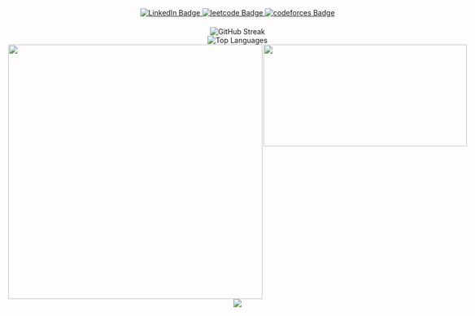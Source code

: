 <div align="center">
  <img src="https://komarev.com/ghpvc/?username=million-t&style=flat-square&color=blue" alt=""/>
</div>
<div id="badges" align="center">
  <a href="https://www.linkedin.com/in/million-tolessa/">
    <img src="https://img.shields.io/badge/LinkedIn-blue?style=for-the-badge&logo=linkedin&logoColor=white" alt="LinkedIn Badge"/>
  </a>
  <a href="https://leetcode.com/Million_/">
    <img src="https://img.shields.io/badge/Leetcode-black?style=for-the-badge&logo=leetcode&logoColor=yellow" alt="leetcode Badge"/>
  </a>
  <a href="https://codeforces.com/profile/sterlin">
    <img src="https://img.shields.io/badge/Codeforces-white?style=for-the-badge&logo=codeforces&logoColor=blue" alt="codeforces Badge"/>
  </a>
</div>


<div align="center" style="margin-top: 20px;" >
    <img src="http://github-readme-streak-stats.herokuapp.com?user=million-t&theme=dracula" alt="GitHub Streak" />
</div>
<div align="center">
    <img src="https://github-readme-stats.vercel.app/api/top-langs/?username=million-t&layout=compact&theme=dracula&card_width=495" style="max-height: 200px;" alt="Top Languages" />
</div>


  <div align="center" style="display: flex; justify-content: center; gap: 2px;">
    <img src="https://github-readme-activity-graph.vercel.app/graph?username=million-t&theme=tokyo-night" width="500" height=auto />
    <img src="https://codeforces-readme-stats.vercel.app/api/card?username=sterlin&theme=github_dark&disable_animations=false&show_icons=true&force_username=false" width="400" height="200" />
</div>
  <div align="center">
<img src="https://leetcode.card.workers.dev/Million_?theme=auto&extension=activity"/>
  </div>
  <div align="center">

  </div>

